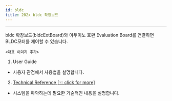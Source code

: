 ```yaml
---
id: bldc
title: 202x bldc 확장보드
---
```

---

bldc 확장보드(bldcExtBoard)와 아두이노 호환 Evaluation Board를 연결하면 BLDC모터를 제어할 수 있습니다.

	<대표 이미지 추가>

1. User Guide
  * 사용자 관점에서 사용법을 설명합니다.
2. [Technical Reference [☜ click for more]](https://chuldongshim.github.io/bldc/build/html/index.html)
  * 시스템을 파악하는데 필요한 기술적인 내용을 설명합니다.
